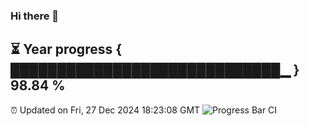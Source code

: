 ### Hi there 👋
⏳ Year progress { █████████████████████████████▁ } 98.84 %
---
⏰ Updated on Fri, 27 Dec 2024 18:23:08 GMT
![Progress Bar CI](https://github.com/liununu/liununu/workflows/Progress%20Bar%20CI/badge.svg)
